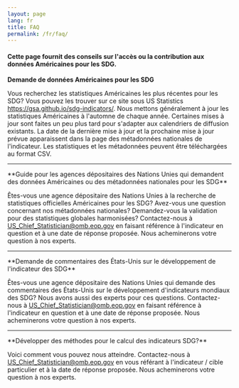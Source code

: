 ```yaml
---
layout: page
lang: fr
title: FAQ
permalink: /fr/faq/
---
```


<h4>Cette page fournit des conseils sur l'accès ou la contribution aux données Américaines pour les SDG.</h4>

**Demande de données Américaines pour les SDG**

<p>Vous recherchez les statistiques Américaines les plus récentes pour les SDG? Vous pouvez les trouver sur ce site sous US Statistics <a href="https://gsa.github.io/sdg-indicators/">https://gsa.github.io/sdg-indicators/</a>. Nous mettons généralement à jour les statistiques Américaines à l'automne de chaque année. Certaines mises à jour sont faites un peu plus tard pour s'adapter aux calendriers de diffusion existants. La date de la dernière mise à jour et la prochaine mise à jour prévue apparaissent dans la page des métadonnées nationales de l'indicateur. Les statistiques et les métadonnées peuvent être téléchargées au format CSV.</p>
<hr/>
**Guide pour les agences dépositaires des Nations Unies qui demandent des données Américaines ou des métadonnées nationales pour les SDG**

<p>Êtes-vous une agence dépositaire des Nations Unies à la recherche de statistiques officielles Américaines pour les SDG? Avez-vous une question concernant nos métadonnées nationales? Demandez-vous la validation pour des statistiques globales harmonisées? Contactez-nous à <a href="mailto:US_Chief_Statistician@omb.eop.gov?subject=Validation%20for%20harmoninzed%20global%20statistics&body=Indicator%20Number%0A%0AProposed%20response date">US_Chief_Statistician@omb.eop.gov</a> en faisant référence à l'indicateur en question et à une date de réponse proposée. Nous acheminerons votre question à nos experts.</p>
<hr/>
**Demande de commentaires des États-Unis sur le développement de l'indicateur des SDG**

<p>Êtes-vous une agence dépositaire des Nations Unies qui demande des commentaires des États-Unis sur le développement d'indicateurs mondiaux des SDG? Nous avons aussi des experts pour ces questions. Contactez-nous à <a href="mailto:US_Chief_Statistician@omb.eop.gov?subject=Validation%20for%20harmoninzed%20global%20statistics&body=Indicator%20Number%0A%0AProposed%20response date">US_Chief_Statistician@omb.eop.gov</a> en faisant référence à l'indicateur en question et à une date de réponse proposée. Nous acheminerons votre question à nos experts.</p>
<hr/>
**Développer des méthodes pour le calcul des indicateurs SDG?**

Voici comment vous pouvez nous atteindre. Contactez-nous à <a href="mailto:US_Chief_Statistician@omb.eop.gov?subject=Validation%20for%20harmoninzed%20global%20statistics&body=Indicator%20Number%0A%0AProposed%20response date">US_Chief_Statistician@omb.eop.gov</a> en vous référant à l'indicateur / cible particulier et à la date de réponse proposée. Nous acheminerons votre question à nos experts.
